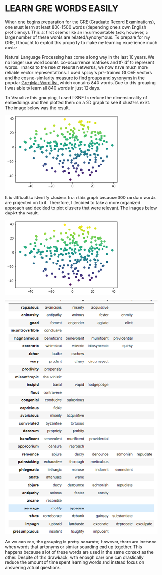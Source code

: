 # LEARN GRE WORDS EASILY  
When one begins preparation for the GRE (Graduate Record Examinations), one must learn at least 800-1500 words (depending one's own English proficiency). This at first seems like an insurmountable task; however, a large number of these words are related/synonymous. To prepare for my GRE, I thought to exploit this property to make my learning experience much easier.

Natural Language Processing has come a long way in the last 10 years. We no longer use word counts, co-occurrence matrices and tf-idf to represent words. Thanks to the rise of Neural Networks, we now have much more reliable vector representations. I used spacy's pre-trained GLOVE vectors and the cosine-similarity measure to find groups and synonyms in the popular [GregMat Word list](https://docs.google.com/spreadsheets/d/1jRATLVV34vATsL4Y67fZZXQc7qZPYc0c0Yk7Bykh4fw/edit#gid=0), which contains 840 words. Due to this grouping I was able to learn all 840 words in just 12 days. 

To Visualize this grouping, I used t-SNE to reduce the dimensionality of embeddings and then plotted them on a 2D graph to see if clusters exist. The image below was the result.

![Clusters](https://github.com/vikram14/GRE_word_clusterer/blob/master/tSNE-plot1.png)

It is difficult to identify clusters from this graph because 300 random words are projected on to it. Therefore, I decided to take a more organized approach and decided to plot clusters that were relevant. The images below depict the result.

![Clusters](https://github.com/vikram14/GRE_word_clusterer/blob/master/tSNE-plot1.png)

![Table](https://github.com/vikram14/GRE_word_clusterer/blob/master/table.png)

As we can see, the grouping is pretty accurate; However, there are instance when words that antonyms or similar sounding end up together. This happens because a lot of these words are used in the same context as the other. Despite of this drawback, with enough care one can drastically reduce the amount of time spent learning words and instead focus on answering actual questions.
